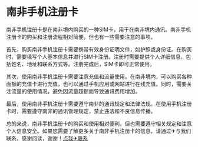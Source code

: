 # 南非手机注册卡

南非手机注册卡是在南非境内购买的一种SIM卡，用于在南非境内通讯。南非手机注册卡的购买和注册流程相对简便，但也有一些需要注意的事项。

首先，购买南非手机注册卡需要携带有效身份证明文件，如护照或身份证。在购买时，需要填写个人基本信息并进行SIM卡注册。注册时需要提供个人详细信息，包括姓名、地址和联系方式等。注册完成后，SIM卡即可正常使用。

其次，使用南非手机注册卡需要注意充值和流量使用。在南非境内，可以购买各种面额的充值卡进行充值，也可以通过手机应用或网站进行在线充值。同时，需要关注流量的使用情况，避免因流量超额而导致通讯费用增加。

最后，使用南非手机注册卡需要遵守南非的通讯规定和法律法规。在使用手机注册卡时，需要遵守南非的通讯管理规定，禁止违法和不良信息传播。

总的来说，南非手机注册卡的购买和使用相对便利，但也需要遵守相关规定和注意个人信息安全。如果您需要了解更多关于南非手机注册卡的信息，请通过✈与我们联系，感谢阅读，谢谢！[点我✈联系](https://ads.k02.cc)